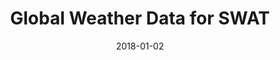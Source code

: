 ---
layout: site
title: "Global Weather Data for SWAT"
date: 2018-01-02
categories: [community]
version: 2.4.4
major: 2
minor: 4
patch: 4
slug: global-weather-data-for-swat
link: https://globalweather.tamu.edu/
permalink: /sites/:slug
---